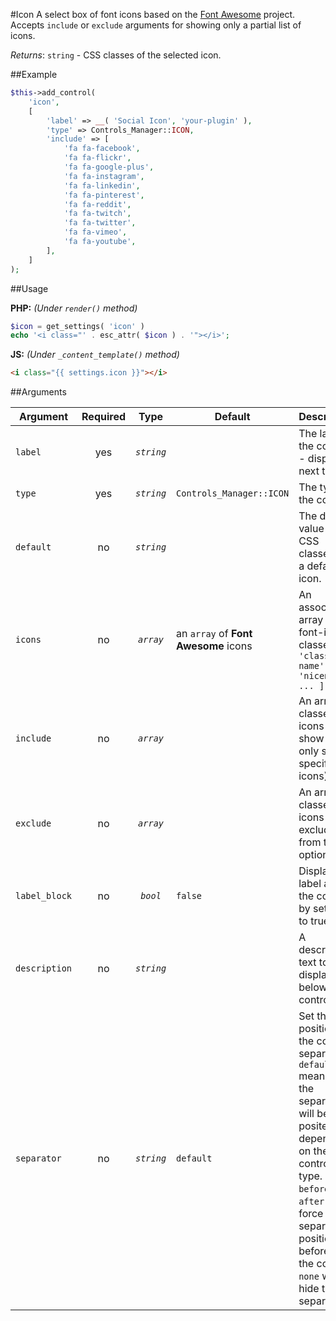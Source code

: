 #Icon
A select box of font icons based on the [Font Awesome](http://fontawesome.io/) project. Accepts `include` or `exclude` arguments for showing only a partial list of icons.

*Returns*: `string` - CSS classes of the selected icon.

##Example

```php
$this->add_control(
    'icon',
    [
        'label' => __( 'Social Icon', 'your-plugin' ),
        'type' => Controls_Manager::ICON,
        'include' => [
            'fa fa-facebook',
            'fa fa-flickr',
            'fa fa-google-plus',
            'fa fa-instagram',
            'fa fa-linkedin',
            'fa fa-pinterest',
            'fa fa-reddit',
            'fa fa-twitch',
            'fa fa-twitter',
            'fa fa-vimeo',
            'fa fa-youtube',
        ],
    ]
);
```

##Usage

**PHP:** *(Under `render()` method)*
```php
$icon = get_settings( 'icon' )
echo '<i class="' . esc_attr( $icon ) . '"></i>';
```

**JS:** *(Under `_content_template()` method)*
```html
<i class="{{ settings.icon }}"></i>
```

##Arguments

Argument           | Required   | Type         | Default                      | Description
------------       | :--------: | :------:     | ---------------------------- | ---------------------------------------------
`label`            | yes        | *`string`*   |                              | The label of the control - displayed next to it
`type`             | yes        | *`string`*   | `Controls_Manager::ICON`     | The type of the control
`default`          | no         | *`string`*   |                              | The default value - CSS classes for a default icon.
`icons`            | no         | *`array`*    | an `array` of **Font Awesome** icons               | An associative array of font-icon classes. `[ 'class-name' => 'nicename', ... ]`
`include`          | no         | *`array`*    |                              | An array of classes of icons to show (Will only show specified icons)
`exclude`          | no         | *`array`*    |                              | An array of classes of icons to exclude from the options list
`label_block`      | no         | *`bool`*     | `false`                      | Display the label above the control by setting to true
`description`      | no         | *`string`*   |                              | A description text to display below the control
`separator`        | no         | *`string`*   | `default`                    | Set the position of the control separator. `default` means that the separator will be posited depending on the control type. `before` or `after` will force the separator position before/after the control. `none` will hide the separator